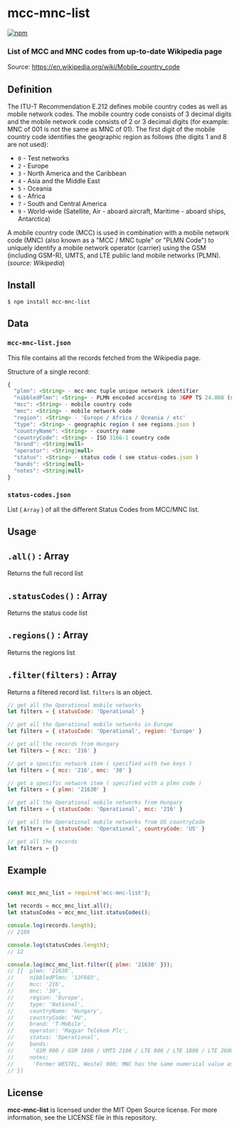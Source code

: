 # mcc-mnc-list

[![npm](https://img.shields.io/npm/v/mcc-mnc-list.svg)](https://www.npmjs.com/package/mcc-mnc-list)

### List of MCC and MNC codes from up-to-date Wikipedia page

Source: https://en.wikipedia.org/wiki/Mobile_country_code

## Definition

The ITU-T Recommendation E.212 defines mobile country codes as well as mobile network codes. The mobile country code consists of 3 decimal digits and the mobile network code consists of 2 or 3 decimal digits (for example: MNC of 001 is not the same as MNC of 01). The first digit of the mobile country code identifies the geographic region as follows (the digits 1 and 8 are not used):

- `0` - Test networks
- `2` - Europe
- `3` - North America and the Caribbean
- `4` - Asia and the Middle East
- `5` - Oceania
- `6` - Africa
- `7` - South and Central America
- `9` - World-wide (Satellite, Air - aboard aircraft, Maritime - aboard ships, Antarctica)

A mobile country code (MCC) is used in combination with a mobile network code (MNC) (also known as a "MCC / MNC tuple" or "PLMN Code") to uniquely identify a mobile network operator (carrier) using the GSM (including GSM-R), UMTS, and LTE public land mobile networks (PLMN). (*source: Wikipedia*)

## Install

```
$ npm install mcc-mnc-list
```

## Data

### `mcc-mnc-list.json`

This file contains all the records fetched from the Wikipedia page.

Structure of a single record:

```js
{
  "plmn": <String> - mcc-mnc tuple unique network identifier
  "nibbledPlmn": <String> - PLMN encoded according to 3GPP TS 24.008 (section 10.5.1.13)
  "mcc": <String> - mobile country code
  "mnc": <String> - mobile network code
  "region": <String> - 'Europe / Africa / Oceania / etc'
  "type": <String> - geographic region ( see regions.json )
  "countryName": <String> - country name
  "countryCode": <String> - ISO 3166-1 country code
  "brand": <String|null>
  "operator": <String|null>
  "status": <String> - status code ( see status-codes.json )
  "bands": <String|null>
  "notes": <String|null>
}
```


### `status-codes.json`

List ( `Array` ) of all the different Status Codes from MCC/MNC list.



## Usage

## `.all()` : Array

Returns the full record list

## `.statusCodes()` : Array

Returns the status code list

## `.regions()` : Array

Returns the regions list

## `.filter(filters)` : Array

Returns a filtered record list. `filters` is an object.

```js
// get all the Operational mobile networks
let filters = { statusCode: 'Operational' }

// get all the Operational mobile networks in Europe
let filters = { statusCode: 'Operational', region: 'Europe' }

// get all the records from Hungary
let filters = { mcc: '216' }

// get a specific network item ( specified with two keys )
let filters = { mcc: '216', mnc: '30' }

// get a specific network item ( specified with a plmn code )
let filters = { plmn: '21630' }

// get all the Operational mobile networks from Hungary
let filters = { statusCode: 'Operational', mcc: '216' }

// get all the Operational mobile networks from US countryCode
let filters = { statusCode: 'Operational', countryCode: 'US' }

// get all the records
let filters = {}
```



## Example

```js

const mcc_mnc_list = require('mcc-mnc-list');

let records = mcc_mnc_list.all();
let statusCodes = mcc_mnc_list.statusCodes();

console.log(records.length);
// 2189

console.log(statusCodes.length);
// 12

console.log(mcc_mnc_list.filter({ plmn: '21630' }));
// [{  plmn: '21630',
//     nibbledPlmn: '12F603',
//     mcc: '216',
//     mnc: '30',
//     region: 'Europe',
//     type: 'National',
//     countryName: 'Hungary',
//     countryCode: 'HU',
//     brand: 'T-Mobile',
//     operator: 'Magyar Telekom Plc',
//     status: 'Operational',
//     bands:
//      'GSM 900 / GSM 1800 / UMTS 2100 / LTE 800 / LTE 1800 / LTE 2600',
//     notes:
//      'Former WESTEL, Westel 900; MNC has the same numerical value as the area code' 
// }]
```

## License

**mcc-mnc-list** is licensed under the MIT Open Source license. For more information, see the LICENSE file in this repository.
